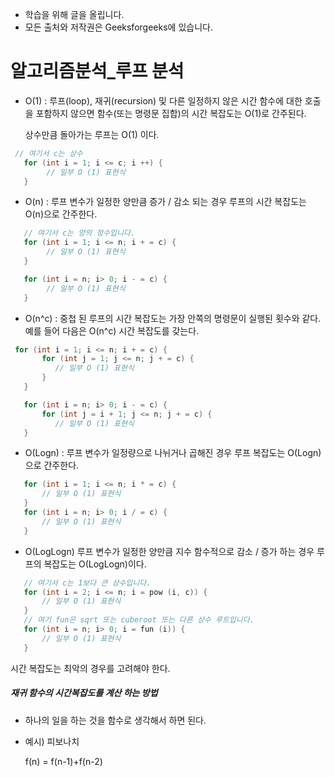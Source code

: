 - 학습을 위해 글을 올립니다.
- 모든 출처와 저작권은 Geeksforgeeks에 있습니다.

[^출처]: https://www.geeksforgeeks.org/



# 알고리즘분석_루프 분석

- O(1) : 루프(loop), 재귀(recursion) 및 다른 일정하지 않은 시간 함수에 대한 호출을 포함하지 않으면 함수(또는 명령문 집합)의 시간 복잡도는 O(1)로 간주된다.

  상수만큼 돌아가는 루프는 O(1) 이다.

```c
 // 여기서 c는 상수   
   for (int i = 1; i <= c; i ++) {  
        // 일부 O (1) 표현식
   }
```



- O(n) : 루프 변수가 일정한 양만큼 증가 / 감소 되는 경우 루프의 시간 복잡도는 O(n)으로 간주한다.

```c
   // 여기서 c는 양의 정수입니다.   
   for (int i = 1; i <= n; i + = c) {  
        // 일부 O (1) 표현식
   }

   for (int i = n; i> 0; i - = c) {
        // 일부 O (1) 표현식
   }
```



- O(n^c) : 중첩 된 루프의 시간 복잡도는 가장 안쪽의 명령문이 실행된 횟수와 같다. 예를 들어 다음은 O(n^c) 시간 복잡도를 갖는다.

```c
 for (int i = 1; i <= n; i + = c) {
       for (int j = 1; j <= n; j + = c) {
          // 일부 O (1) 표현식
       }
   }

   for (int i = n; i> 0; i - = c) {
       for (int j = i + 1; j <= n; j + = c) {
          // 일부 O (1) 표현식
   }
```



- O(Logn) : 루프 변수가 일정량으로 나뉘거나 곱해진 경우 루프 복잡도는 O(Logn)으로 간주한다.

```c
   for (int i = 1; i <= n; i * = c) {
       // 일부 O (1) 표현식
   }
   for (int i = n; i> 0; i / = c) {
       // 일부 O (1) 표현식
   }
```



- O(LogLogn) 루프 변수가 일정한 양만큼 지수 함수적으로 감소 / 증가 하는 경우 루프의 복잡도는 O(LogLogn)이다.

```c
   // 여기서 c는 1보다 큰 상수입니다.   
   for (int i = 2; i <= n; i = pow (i, c)) { 
       // 일부 O (1) 표현식
   }
   // 여기 fun은 sqrt 또는 cuberoot 또는 다른 상수 루트입니다.
   for (int i = n; i> 0; i = fun (i)) { 
       // 일부 O (1) 표현식
   }
```



시간 복잡도는 최악의 경우를 고려해야 한다.

##### 재귀 함수의 시간복잡도를 계산 하는 방법

- 하나의 일을 하는 것을 함수로 생각해서 하면 된다.

- 예시) 피보나치

  f(n) = f(n-1)+f(n-2)